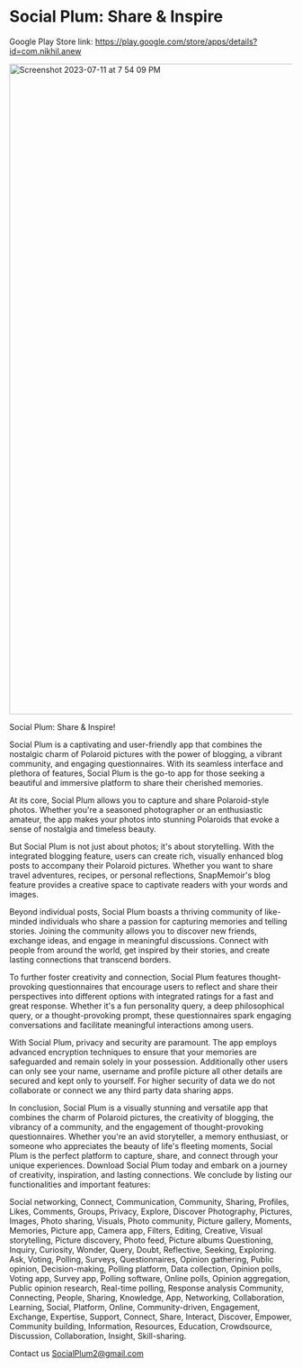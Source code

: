 # Social Plum: Share & Inspire

Google Play Store link: https://play.google.com/store/apps/details?id=com.nikhil.anew

<img width="1155" alt="Screenshot 2023-07-11 at 7 54 09 PM" src="https://github.com/Nikhil0414/Social-Plum-Share-Inspire/assets/58047550/a9baf8ba-d857-41bf-85e9-07ca055a258b">

Social Plum: Share & Inspire!

Social Plum is a captivating and user-friendly app that combines the nostalgic charm of Polaroid pictures with the power of blogging, a vibrant community, and engaging questionnaires. With its seamless interface and plethora of features, Social Plum is the go-to app for those seeking a beautiful and immersive platform to share their cherished memories.

At its core, Social Plum allows you to capture and share Polaroid-style photos. Whether you're a seasoned photographer or an enthusiastic amateur, the app makes your photos into stunning Polaroids that evoke a sense of nostalgia and timeless beauty.

But Social Plum is not just about photos; it's about storytelling. With the integrated blogging feature, users can create rich, visually enhanced blog posts to accompany their Polaroid pictures. Whether you want to share travel adventures, recipes, or personal reflections, SnapMemoir's blog feature provides a creative space to captivate readers with your words and images.

Beyond individual posts, Social Plum boasts a thriving community of like-minded individuals who share a passion for capturing memories and telling stories. Joining the community allows you to discover new friends, exchange ideas, and engage in meaningful discussions. Connect with people from around the world, get inspired by their stories, and create lasting connections that transcend borders.

To further foster creativity and connection, Social Plum features thought-provoking questionnaires that encourage users to reflect and share their perspectives into different options with integrated ratings for a fast and great response. Whether it's a fun personality query, a deep philosophical query, or a thought-provoking prompt, these questionnaires spark engaging conversations and facilitate meaningful interactions among users.

With Social Plum, privacy and security are paramount. The app employs advanced encryption techniques to ensure that your memories are safeguarded and remain solely in your possession. Additionally other users can only see your name, username and profile picture all other details are secured and kept only to yourself. For higher security of data we do not collaborate or connect we any third party data sharing apps.

In conclusion, Social Plum is a visually stunning and versatile app that combines the charm of Polaroid pictures, the creativity of blogging, the vibrancy of a community, and the engagement of thought-provoking questionnaires. Whether you're an avid storyteller, a memory enthusiast, or someone who appreciates the beauty of life's fleeting moments, Social Plum is the perfect platform to capture, share, and connect through your unique experiences. Download Social Plum today and embark on a journey of creativity, inspiration, and lasting connections. We conclude by listing our functionalities and important features:

Social networking, Connect, Communication, Community, Sharing, Profiles, Likes, Comments, Groups, Privacy, Explore, Discover
Photography, Pictures, Images, Photo sharing, Visuals, Photo community, Picture gallery, Moments, Memories, Picture app, Camera app, Filters, Editing, Creative, Visual storytelling, Picture discovery, Photo feed, Picture albums
Questioning, Inquiry, Curiosity, Wonder, Query, Doubt, Reflective, Seeking, Exploring.
Ask, Voting, Polling, Surveys, Questionnaires, Opinion gathering, Public opinion, Decision-making, Polling platform, Data collection, Opinion polls, Voting app, Survey app, Polling software, Online polls, Opinion aggregation, Public opinion research, Real-time polling, Response analysis
Community, Connecting, People, Sharing, Knowledge, App, Networking, Collaboration, Learning, Social, Platform, Online, Community-driven, Engagement, Exchange, Expertise, Support, Connect, Share, Interact, Discover, Empower, Community building, Information, Resources, Education, Crowdsource, Discussion, Collaboration, Insight, Skill-sharing.

Contact us SocialPlum2@gmail.com

